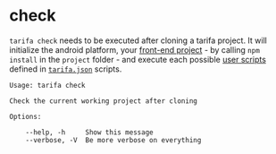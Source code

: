 # check

`tarifa check` needs to be executed after cloning a tarifa project. It will initialize the android platform, your [front-end project](../project/index.md#the-www-project) - by calling `npm install` in the `project` folder - and execute each possible [user scripts](../configurations/index.md#check) defined in [`tarifa.json`](../project/index.md#tarifajson-and-privatejson) scripts.

```
Usage: tarifa check

Check the current working project after cloning

Options:

    --help, -h     Show this message
    --verbose, -V  Be more verbose on everything
```
